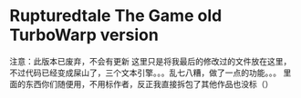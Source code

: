 # Rupturedtale The Game old TurboWarp version
注意：此版本已废弃，不会有更新
这里只是将我最后的修改过的文件放在这里，不过代码已经变成屎山了，三个文本引擎。。。乱七八糟，做了一点的功能。。。
里面的东西你们随便用，不用标作者，反正我直接拆包了其他作品也没标（）


